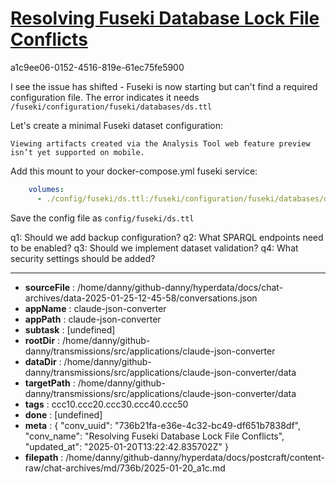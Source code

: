 # [Resolving Fuseki Database Lock File Conflicts](https://claude.ai/chat/736b21fa-e36e-4c32-bc49-df651b7838df)

a1c9ee06-0152-4516-819e-61ec75fe5900

 I see the issue has shifted - Fuseki is now starting but can't find a required configuration file. The error indicates it needs `/fuseki/configuration/fuseki/databases/ds.ttl`

Let's create a minimal Fuseki dataset configuration:
```
Viewing artifacts created via the Analysis Tool web feature preview isn’t yet supported on mobile.
```



Add this mount to your docker-compose.yml fuseki service:
```yaml
    volumes:
      - ./config/fuseki/ds.ttl:/fuseki/configuration/fuseki/databases/ds.ttl
```

Save the config file as `config/fuseki/ds.ttl`

q1: Should we add backup configuration?
q2: What SPARQL endpoints need to be enabled?
q3: Should we implement dataset validation?
q4: What security settings should be added?

---

* **sourceFile** : /home/danny/github-danny/hyperdata/docs/chat-archives/data-2025-01-25-12-45-58/conversations.json
* **appName** : claude-json-converter
* **appPath** : claude-json-converter
* **subtask** : [undefined]
* **rootDir** : /home/danny/github-danny/transmissions/src/applications/claude-json-converter
* **dataDir** : /home/danny/github-danny/transmissions/src/applications/claude-json-converter/data
* **targetPath** : /home/danny/github-danny/transmissions/src/applications/claude-json-converter/data
* **tags** : ccc10.ccc20.ccc30.ccc40.ccc50
* **done** : [undefined]
* **meta** : {
  "conv_uuid": "736b21fa-e36e-4c32-bc49-df651b7838df",
  "conv_name": "Resolving Fuseki Database Lock File Conflicts",
  "updated_at": "2025-01-20T13:22:42.835702Z"
}
* **filepath** : /home/danny/github-danny/hyperdata/docs/postcraft/content-raw/chat-archives/md/736b/2025-01-20_a1c.md